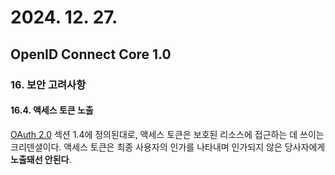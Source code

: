 # 2024. 12. 27.

## OpenID Connect Core 1.0

### 16. 보안 고려사항

#### 16.4. 액세스 토큰 노출

[OAuth 2.0][rfc-6749] 섹션 1.4에 정의된대로, 액세스 토큰은 보호된 리소스에 접근하는 데 쓰이는 크리덴셜이다. 액세스 토큰은 최종 사용자의 인가를 나타내며 인가되지 않은 당사자에게 **노출돼선 안된다**.



[rfc-6749]: https://www.rfc-editor.org/rfc/rfc6749.html